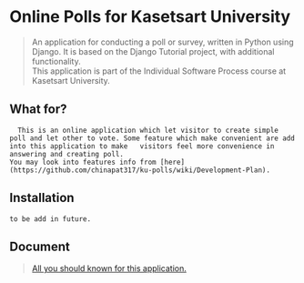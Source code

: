 # Online Polls for Kasetsart University
> An application for conducting a poll or survey, written in Python using Django. It is based on the Django Tutorial project, with additional functionality.  
> This application is part of the Individual Software Process course at Kasetsart University.
## What for?  
  ``` 
    This is an online application which let visitor to create simple poll and let other to vote. Some feature which make convenient are add into this application to make   visitors feel more convenience in answering and creating poll.
  You may look into features info from [here](https://github.com/chinapat317/ku-polls/wiki/Development-Plan).  
  ```  
## Installation
  ```
  to be add in future.
  ```
## Document
> [All you should known for this application.](https://github.com/chinapat317/ku-polls/wiki)

